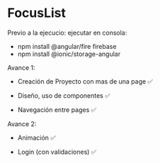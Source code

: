 # FocusList
Previo a la ejecucio:
ejecutar en consola:
- npm install @angular/fire firebase
- npm install @ionic/storage-angular

Avance 1:

- Creación de Proyecto con mas de una page ✅

- Diseño, uso de componentes ✅

- Navegación entre pages ✅



Avance 2:

- Animación ✅

- Login (con validaciones) ✅
